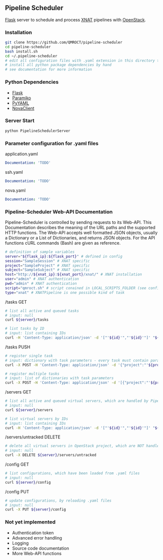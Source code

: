 ## Pipeline Scheduler

[Flask](http://flask.pocoo.org/) server to schedule and process [XNAT](http://www.xnat.org/) pipelines with [OpenStack](http://www.openstack.org/).


### Installation

```bash
git clone https://github.com/QMROCT/pipeline-scheduler
cd pipeline-scheduler
bash install.sh
cd ~/.pipeline-scheduler
# edit all configuration files with .yaml extension in this directory to fit your installation
# install all python package dependencies by hand
# see documentation for more information
```

### Python Dependencies
* [Flask](http://flask.pocoo.org/)
* [Paramiko](http://www.paramiko.org/)
* [PyYAML](http://pyyaml.org/)
* [NovaClient](https://github.com/openstack/python-novaclient/)


### Server Start

```bash
python PipelineSchedulerServer
```


### Parameter configuration for .yaml files

application.yaml

```yaml
Documentation: 'TODO'
```

ssh.yaml

```yaml
Documentation: 'TODO'
```

nova.yaml

```yaml
Documentation: 'TODO'
```

### Pipeline-Scheduler Web-API Documentation

Pipeline-Scheduler is controlled by sending requests to its Web-API. This Documentation describes the meaning of the URL paths and the supported HTTP functions. The Web-API accepts well formatted JSON objects, usually a Dictionary or a List of Dictionaries, and returns JSON objects. For the API functions cURL commands (Bash) are given as reference.

```bash
# definition of sample variables
server="${flask_ip}:${flask_port}" # defined in config
session="SampleSession" # XNAT specific
project="SampleProject" # XNAT specific
subject="SampleSubject" # XNAT specific
host="http://${xnat_ip}:${xnat_port}/xnat/" # XNAT installation
user="admin" # XNAT authentication
pwd="admin" # XNAT authentication
script="qmroct.sh" # script conained in LOCAL_SCRIPTS_FOLDER (see config) to be executed in cloud VM
type="xnat" # XNATPipeline is one possible kind of task
```

/tasks GET
```bash
# list all active and queued tasks
# input: null
curl ${server}/tasks

# list tasks by ID
# input: list containing IDs
curl -H 'Content-Type: application/json' -d '["'${id}'","'${id}'"]' "${server}/tasks"
```

/tasks PUSH
```bash
# register single task
# input: dictionary with task parameters - every task must contain parameter type
curl -X POST -H 'Content-Type: application/json' -d '{"project":"'${project}'","subject":"'${subject}'","session":"'${session}'","host":"'${host}'","user":"'${user}'","pwd":"'${pwd}'","script":"'${script}'","type":"'${type}'"}' "${server}/tasks"

# register multiple tasks
# input: list of dictionaries with task parameters
curl -X POST -H 'Content-Type: application/json' -d '[{"project":"'${project}'","subject":"'${subject}'","session":"'${session}'","host":"'${host}'","user":"'${user}'","pwd":"'${pwd}'","script":"'${script}'","type":"'${type}'"},{"project":"'${project}'","subject":"'${subject}'","session":"'${session}'","host":"'${host}'","user":"'${user}'","pwd":"'${pwd}'","script":"'${script}'","type":"'${type}'"}]' "${server}/tasks"
```

/servers GET
```bash
# list all active and queued virtual servers, which are handled by Pipeline-Scheduler
# input: null
curl ${server}/servers

# list virtual servers by IDs
# input: list containing IDs
curl -H 'Content-Type: application/json' -d '["'${id}'","'${id}'"]' "${server}/servers"
```

/servers/untracked DELETE
```bash
# delete all virtual servers in OpenStack project, which are NOT handled by Pipeline-Scheduler, to free resources
# input: null
curl -X DELETE ${server}/servers/untracked
```

/config GET
```bash
# list configurations, which have been loaded from .yaml files
# input: null
curl ${server}/config
```

/config PUT
```bash
# update configurations, by reloading .yaml files
# input: null
curl -X PUT ${server}/config
```

### Not yet implemented

* Authentication token
* Advanced error handling
* Logging
* Source code documentation
* More Web-API functions
